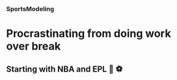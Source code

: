 ### SportsModeling

# Procrastinating from doing work over break
## Starting with NBA and EPL &#127936; &#9917;